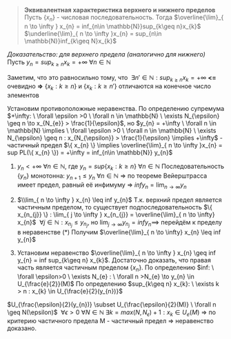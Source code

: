 >**Эквивалентная характеристика верхнего и нижнего пределов**
>Пусть $\{ x_{n} \}$ - числовая последовательность. Тогда
>$\overline{\lim}_{ n \to \infty } x_{n} = inf_{n\in \mathbb{N}}sup_{k\geq n}x_{k}$
>$\underline{\lim}_{ n \to \infty }x_{n} = sup_{n\in \mathbb{N}}inf_{k\geq N}x_{k}$

*Доказательство: для верхнего предела (аналогично для нижнего)*
Пусть $y_{n} = sup_{k\geq n}x_{k} = +\infty \ \forall n \in \mathbb{N}$

Заметим, что это равносильно тому, что $\ \exists n' \in \mathbb{N}: sup_{k\geq n} x_{k} = +\infty$
**<=** очевидно
**=>** $\{x_{k}: k\geq n\}$ и $\{ x_{k}: k\geq n' \}$  отличаются на конечное число элементов

Установим противоположные неравенства.
По определению супремума $+\infty: \ \forall \epsilon >0 \ \forall n \in \mathbb{N} \ \exists N_{\epsilon} \geq n \to x_{N_{e}} > \frac{1}{\epsilon}$, но $y_{n} = +\infty \ \forall n \in \mathbb{N} \implies \ \forall \epsilon >0 \ \forall n \in \mathbb{N} \ \exists N_{\epsilon} \geq n : x_{N_{\epsilon}} > \frac{1}{\epsilon} \implies +\infty$ - частичный предел $\{ x_{n} \} \implies \overline{\lim}_{ n \to \infty }x_{n} = sup PL(\{ x_{n} \}) = +\infty = inf_{n\in \mathbb{N}} y_{n}$

1. $y_{n} < +\infty \ \forall n \in \mathbb{N}$, где $y_{n} = sup \{ x_{k}: k \geq n \} \ \forall n \in \mathbb{N}$
Последовательность $\{ y_{n} \}$ монотонна: $y_{n+1} \leq y_{n} \ \forall n \in \mathbb{N}$
=> по теореме Вейерштрасса имеет предел, равный её инфимуму => $inf y_{n} = \lim_{  n \to \infty } y_{n}$

2. $\\lim_{ n \to \infty } x_{n} \leq inf y_{n}$
Т.к. верхний предел является частичным пределом, то существует подпоследовательность $\{ x_{n_{j}} \} : \lim_{ j \to \infty } x_{n_{j}} = \overline{\lim}_{ n \to \infty} x_{n}$
$\ \forall j \in \mathbb{N} : x_{n_{j}} \leq y_{n_{j}}$, но $\lim_{ j \to \infty } y_{n_{j}} = inf y_{n} \implies$ перейдём к пределу в неравенстве (\*)
Получим $\overline{\lim}_{ n \to \infty} x_{n} \leq inf y_{n}$

3. Установим неравенство $\overline{\lim}_{ n \to \infty } x_{n} \geq inf y_{n} = inf sup_{k\geq n} x_{k}$. Достаточно доказать, что правая часть является частичным пределом $\{ x_{n} \}$.
По определению $inf: \ \forall \epsilon>0 \ \exists N_{e} : \ \forall n >N_{e} \to y_{n} \in U_{\frac{e}{2}}(M)$
По определению $sup_{k\geq n} x_{k}: \ \exists k > n : x_{k} \in U_{\frac{e}{2}(y_{n})}$

$U_{\frac{\epsilon}{2}(y_{n})} \subset U_{\frac{\epsilon}{2}(M)} \ \forall n \geq N(\epsilon)$ 
$\ \forall \epsilon > 0 \ \forall N \in \mathbb{N} \ \exists k = max(N, N_{\epsilon}) + 1 : x_{k} \in U_{e}(M)$ => по критерию частичного предела M - частичный предел => неравенство доказано.

